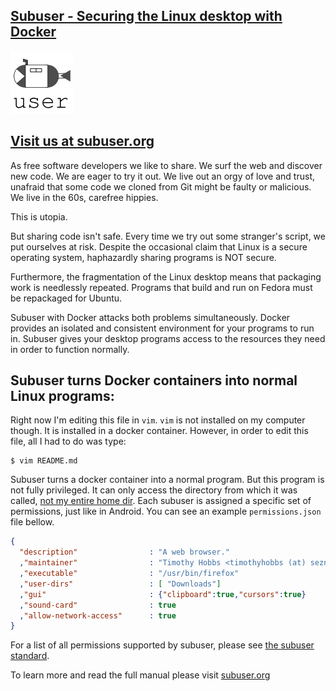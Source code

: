 [Subuser - Securing the Linux desktop with Docker](http://subuser.org)
--------------------------

[![Subuser logo](./docs/_themes/sphinx_rtd_theme/static/images/subuser-logo.png)](http://subuser.org "Visit us at subuser.org!")

[Visit us at subuser.org](http://subuser.org)
--------------------------

As free software developers we like to share.  We surf the web and discover new code.  We are eager to try it out.  We live out an orgy of love and trust, unafraid that some code we cloned from Git might be faulty or malicious.  We live in the 60s, carefree hippies.

This is utopia.

But sharing code isn't safe.  Every time we try out some stranger's script, we put ourselves at risk.  Despite the occasional claim that Linux is a secure operating system, haphazardly sharing programs is NOT secure.

Furthermore, the fragmentation of the Linux desktop means that packaging work is needlessly repeated.  Programs that build and run on Fedora must be repackaged for Ubuntu.

Subuser with Docker attacks both problems simultaneously.  Docker provides an isolated and consistent environment for your programs to run in.  Subuser gives your desktop programs access to the resources they need in order to function normally.

Subuser turns Docker containers into normal Linux programs:
------------------------------------------------------------

Right now I'm editing this file in `vim`.  `vim` is not installed on my computer though.  It is installed in a docker container.  However, in order to edit this file, all I had to do was type:

````
$ vim README.md
````

Subuser turns a docker container into a normal program.  But this program is not fully privileged.  It can only access the directory from which it was called, [not my entire home dir](http://xkcd.com/1200/).  Each subuser is assigned a specific set of permissions, just like in Android.  You can see an example `permissions.json` file bellow.

````json
{
  "description"                : "A web browser."
  ,"maintainer"                : "Timothy Hobbs <timothyhobbs (at) seznam dot cz>"
  ,"executable"                : "/usr/bin/firefox"
  ,"user-dirs"                 : [ "Downloads"]
  ,"gui"                       : {"clipboard":true,"cursors":true}
  ,"sound-card"                : true
  ,"allow-network-access"      : true
}
````

For a list of all permissions supported by subuser, please see [the subuser standard](http://subuser.org/subuser-standard/permissions-dot-json-file-format.html).

To learn more and read the full manual please visit [subuser.org](http://subuser.org)


